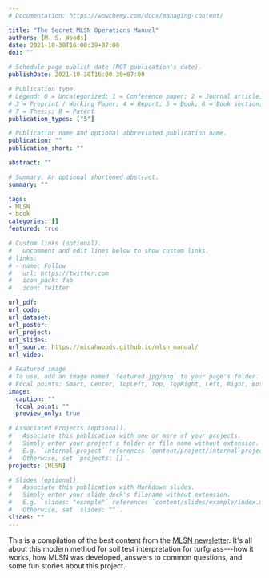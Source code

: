 ```yaml
---
# Documentation: https://wowchemy.com/docs/managing-content/

title: "The Secret MLSN Operations Manual"
authors: [M. S. Woods]
date: 2021-10-30T16:00:39+07:00
doi: ""

# Schedule page publish date (NOT publication's date).
publishDate: 2021-10-30T16:00:39+07:00

# Publication type.
# Legend: 0 = Uncategorized; 1 = Conference paper; 2 = Journal article;
# 3 = Preprint / Working Paper; 4 = Report; 5 = Book; 6 = Book section;
# 7 = Thesis; 8 = Patent
publication_types: ["5"]

# Publication name and optional abbreviated publication name.
publication: ""
publication_short: ""

abstract: ""

# Summary. An optional shortened abstract.
summary: ""

tags: 
- MLSN
- book
categories: []
featured: true

# Custom links (optional).
#   Uncomment and edit lines below to show custom links.
# links:
# - name: Follow
#   url: https://twitter.com
#   icon_pack: fab
#   icon: twitter

url_pdf:
url_code:
url_dataset:
url_poster:
url_project:
url_slides:
url_source: https://micahwoods.github.io/mlsn_manual/
url_video:

# Featured image
# To use, add an image named `featured.jpg/png` to your page's folder. 
# Focal points: Smart, Center, TopLeft, Top, TopRight, Left, Right, BottomLeft, Bottom, BottomRight.
image:
  caption: ""
  focal_point: ""
  preview_only: true

# Associated Projects (optional).
#   Associate this publication with one or more of your projects.
#   Simply enter your project's folder or file name without extension.
#   E.g. `internal-project` references `content/project/internal-project/index.md`.
#   Otherwise, set `projects: []`.
projects: [MLSN]

# Slides (optional).
#   Associate this publication with Markdown slides.
#   Simply enter your slide deck's filename without extension.
#   E.g. `slides: "example"` references `content/slides/example/index.md`.
#   Otherwise, set `slides: ""`.
slides: ""
---
```


This is a compilation of the best content from the [MLSN newsletter](https://www.subscribepage.com/mlsn). It's all about this modern method for soil test interpretation for turfgrass---how it works, how MLSN was developed, answers to common questions, and some fun stories about this project.
